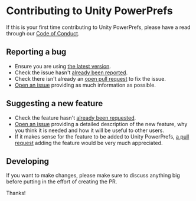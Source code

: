 # Contributing to Unity PowerPrefs

If this is your first time contributing to Unity PowerPrefs, please have a read through our [Code of Conduct](https://github.com/lordcodes/unity-powerprefs/blob/master/CODE_OF_CONDUCT.md).

## Reporting a bug

* Ensure you are using [the latest version](https://github.com/lordcodes/unity-powerprefs/releases).
* Check the issue hasn't [already been reported](https://github.com/lordcodes/unity-powerprefs/issues).
* Check there isn't already an [open pull request](https://github.com/lordcodes/unity-powerprefs/pulls) to fix the issue.
* [Open an issue](https://github.com/lordcodes/unity-powerprefs/issues/new/choose) providing as much information as possible.

## Suggesting a new feature

* Check the feature hasn't [already been requested](https://github.com/lordcodes/unity-powerprefs/issues).
* [Open an issue](https://github.com/lordcodes/unity-powerprefs/issues/new/choose) providing a detailed description of the new feature, why you think it is needed and how it will be useful to other users.
* If it makes sense for the feature to be added to Unity PowerPrefs, [a pull request](https://github.com/lordcodes/unity-powerprefs/compare) adding the feature would be very much appreciated.

## Developing

If you want to make changes, please make sure to discuss anything big before putting in the effort of creating the PR.

Thanks!
